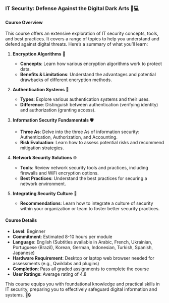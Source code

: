 ### IT Security: Defense Against the Digital Dark Arts 🔐💻

#### Course Overview

This course offers an extensive exploration of IT security concepts, tools, and best practices. It covers a range of topics to help you understand and defend against digital threats. Here’s a summary of what you’ll learn:

1. **Encryption Algorithms** 🔐
   - **Concepts**: Learn how various encryption algorithms work to protect data.
   - **Benefits & Limitations**: Understand the advantages and potential drawbacks of different encryption methods.

2. **Authentication Systems** 🔑
   - **Types**: Explore various authentication systems and their uses.
   - **Difference**: Distinguish between authentication (verifying identity) and authorization (granting access).

3. **Information Security Fundamentals** 🛡️
   - **Three As**: Delve into the three As of information security: Authentication, Authorization, and Accounting.
   - **Risk Evaluation**: Learn how to assess potential risks and recommend mitigation strategies.

4. **Network Security Solutions** 🌐
   - **Tools**: Review network security tools and practices, including firewalls and WiFi encryption options.
   - **Best Practices**: Understand the best practices for securing a network environment.

5. **Integrating Security Culture** 🏢
   - **Recommendations**: Learn how to integrate a culture of security within your organization or team to foster better security practices.

#### Course Details

- **Level**: Beginner
- **Commitment**: Estimated 8-10 hours per module
- **Language**: English (Subtitles available in Arabic, French, Ukrainian, Portuguese (Brazil), Korean, German, Indonesian, Turkish, Spanish, Japanese)
- **Hardware Requirement**: Desktop or laptop web browser needed for assessments (e.g., Qwiklabs and plugins)
- **Completion**: Pass all graded assignments to complete the course
- **User Ratings**: Average rating of 4.8

This course equips you with foundational knowledge and practical skills in IT security, preparing you to effectively safeguard digital information and systems. 🚀🔒